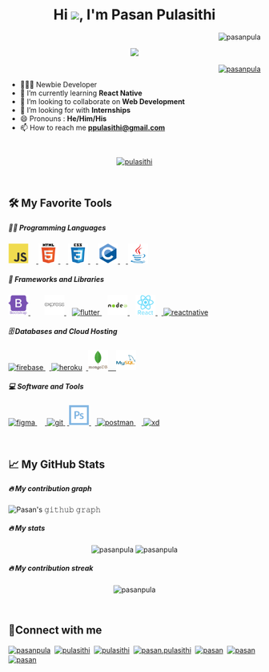 <h1 align="center">Hi <img src="https://media.giphy.com/media/hvRJCLFzcasrR4ia7z/giphy.gif" width="30">, I'm Pasan Pulasithi</h1>
<p align="right"> <img src="https://komarev.com/ghpvc/?username=pasanpula&label=Profile%20views&color=0e75b6&style=flat" alt="pasanpula" /> </p>

<p align="center">
   <img src="https://readme-typing-svg.herokuapp.com?font=Cookie&size=34&duration=8000&color=F7D594&center=true&vCenter=true&height=48&lines=University+Student;Frontend+developer;Flutter+enthusiast;React+Lover">
</p>


   


<p align="right"> <a href="https://github.com/ryo-ma/github-profile-trophy"><img src="https://github-profile-trophy.vercel.app/?username=pasanpula&theme=tokyonight&column=8" alt="pasanpula" /></a> </p>



- 👨🏽‍💻 Newbie Developer
- 🌱 I’m currently learning **React Native**
- 👯 I’m looking to collaborate on **Web Development**
- 🤔 I’m looking for with **Internships**
- 😄 Pronouns : **He/Him/His**
- 📫 How to reach me **ppulasithi@gmail.com**

&nbsp;
<p align="center"> <a href="https://twitter.com/pulasithi" target="blank"><img src="https://img.shields.io/twitter/follow/pulasithi?logo=twitter&style=for-the-badge" alt="pulasithi" /></a> </p>



&nbsp;

## 🛠️ My Favorite Tools

##### 👨‍💻 Programming Languages
<p align="left">
<a href="https://developer.mozilla.org/en-US/docs/Web/JavaScript" target="_blank" rel="noreferrer"> <img src="https://raw.githubusercontent.com/devicons/devicon/master/icons/javascript/javascript-original.svg" alt="javascript" width="40" height="40"/></a>
&nbsp;
&nbsp;<a href="https://www.w3.org/html/" target="_blank" rel="noreferrer"> <img src="https://raw.githubusercontent.com/devicons/devicon/master/icons/html5/html5-original-wordmark.svg" alt="html5" width="40" height="40"/> </a>
&nbsp;
&nbsp;<a href="https://www.w3schools.com/css/" target="_blank" rel="noreferrer"> <img src="https://raw.githubusercontent.com/devicons/devicon/master/icons/css3/css3-original-wordmark.svg" alt="css3" width="40" height="40"/> </a> 
&nbsp;
&nbsp;<a href="https://www.cprogramming.com/" target="_blank" rel="noreferrer"> <img src="https://raw.githubusercontent.com/devicons/devicon/master/icons/c/c-original.svg" alt="c" width="40" height="40"/> </a>
&nbsp;
&nbsp;<a href="https://www.java.com" target="_blank" rel="noreferrer"> <img src="https://raw.githubusercontent.com/devicons/devicon/master/icons/java/java-original.svg" alt="java" width="40" height="40"/> </a>
</p>


##### 🧰 Frameworks and Libraries
<p align="left"> <a href="https://getbootstrap.com" target="_blank" rel="noreferrer"> <img src="https://raw.githubusercontent.com/devicons/devicon/master/icons/bootstrap/bootstrap-plain-wordmark.svg" alt="bootstrap" width="40" height="40"/> </a>
&nbsp;
&nbsp; <a href="https://www.cprogramming.com/" target="_blank" rel="noreferrer">  </a>&nbsp;&nbsp; <a href="https://expressjs.com" target="_blank" rel="noreferrer"> <img src="https://raw.githubusercontent.com/devicons/devicon/master/icons/express/express-original-wordmark.svg" alt="express" width="40" height="40"/> </a>&nbsp;&nbsp; <a href="https://flutter.dev" target="_blank" rel="noreferrer"> <img src="https://www.vectorlogo.zone/logos/flutterio/flutterio-icon.svg" alt="flutter" width="40" height="40"/> </a>  &nbsp;&nbsp;  <a href="https://nodejs.org" target="_blank" rel="noreferrer"> <img src="https://raw.githubusercontent.com/devicons/devicon/master/icons/nodejs/nodejs-original-wordmark.svg" alt="nodejs" width="40" height="40"/> </a>&nbsp;&nbsp; <a href="https://reactjs.org/" target="_blank" rel="noreferrer"> <img src="https://raw.githubusercontent.com/devicons/devicon/master/icons/react/react-original-wordmark.svg" alt="react" width="40" height="40"/> </a> &nbsp;&nbsp;<a href="https://reactnative.dev/" target="_blank" rel="noreferrer"> <img src="https://reactnative.dev/img/header_logo.svg" alt="reactnative" width="40" height="40"/> </a> 
</a>
</p>


##### 🗄️ Databases and Cloud Hosting
<p align="left">
 <a href="https://firebase.google.com/" target="_blank" rel="noreferrer"> <img src="https://www.vectorlogo.zone/logos/firebase/firebase-icon.svg" alt="firebase" width="40" height="40"/> </a> &nbsp;&nbsp;<a href="https://heroku.com" target="_blank" rel="noreferrer"> <img src="https://www.vectorlogo.zone/logos/heroku/heroku-icon.svg" alt="heroku" width="40" height="40"/></a>&nbsp;&nbsp;<a href="https://www.mongodb.com/" target="_blank" rel="noreferrer"> <img src="https://raw.githubusercontent.com/devicons/devicon/master/icons/mongodb/mongodb-original-wordmark.svg" alt="mongodb" width="40" height="40"/> </a&nbsp;>&nbsp;&nbsp;<a href="https://www.mysql.com/" target="_blank" rel="noreferrer"> <img src="https://raw.githubusercontent.com/devicons/devicon/master/icons/mysql/mysql-original-wordmark.svg" alt="mysql" width="40" height="40"/> </a>
 </p>
 
 
##### 💻 Software and Tools
<p align="left">
<a href="https://www.figma.com/" target="_blank" rel="noreferrer"> <img src="https://www.vectorlogo.zone/logos/figma/figma-icon.svg" alt="figma" width="40" height="40"/> </a>&nbsp;&nbsp;
&nbsp;<a href="https://git-scm.com/" target="_blank" rel="noreferrer"> <img src="https://www.vectorlogo.zone/logos/git-scm/git-scm-icon.svg" alt="git" width="40" height="40"/> </a>&nbsp;<a href="https://www.photoshop.com/en" target="_blank" rel="noreferrer"> <img src="https://raw.githubusercontent.com/devicons/devicon/master/icons/photoshop/photoshop-line.svg" alt="photoshop" width="40" height="40"/> </a>
&nbsp;&nbsp;<a href="https://postman.com" target="_blank" rel="noreferrer"> <img src="https://www.vectorlogo.zone/logos/getpostman/getpostman-icon.svg" alt="postman" width="40" height="40"/> </a>&nbsp;
&nbsp;<a href="https://www.adobe.com/products/xd.html" target="_blank" rel="noreferrer"> <img src="https://cdn.worldvectorlogo.com/logos/adobe-xd.svg" alt="xd" width="40" height="40"/> </a> </p>



&nbsp;

## 📈 My GitHub Stats

##### 🔥 My contribution graph
 ![Pasan's 𝚐𝚒𝚝𝚑𝚞𝚋 𝚐𝚛𝚊𝚙𝚑](https://activity-graph.herokuapp.com/graph?username=PasanPula&theme=react-dark&hide_border=true&area=true)


##### 🔥 My stats
<p align="center"><img align="center" src="https://github-readme-stats.vercel.app/api/top-langs?username=pasanpula&show_icons=true&theme=tokyonight&locale=en&layout=compact" alt="pasanpula" />&nbsp;<img align="center" src="https://github-readme-stats.vercel.app/api?username=pasanpula&show_icons=true&theme=tokyonight&locale=en" alt="pasanpula" /></p>

##### 🔥 My contribution streak
<p align="center"><img align="center" src="https://github-readme-streak-stats.herokuapp.com/?user=pasanpula&theme=dark" alt="pasanpula" /></p>

&nbsp;
## 🔗Connect with me

<p align="left">
<a href="https://codepen.io/pasanpula" target="blank"><img align="center" src="https://raw.githubusercontent.com/rahuldkjain/github-profile-readme-generator/master/src/images/icons/Social/codepen.svg" alt="pasanpula" height="30" width="40" /></a>
&nbsp;<a href="https://twitter.com/pulasithi" target="blank"><img align="center" src="https://raw.githubusercontent.com/rahuldkjain/github-profile-readme-generator/master/src/images/icons/Social/twitter.svg" alt="pulasithi" height="30" width="40" /></a>
&nbsp;<a href="https://linkedin.com/in/pulasithi" target="blank"><img align="center" src="https://raw.githubusercontent.com/rahuldkjain/github-profile-readme-generator/master/src/images/icons/Social/linked-in-alt.svg" alt="pulasithi" height="30" width="40" /></a>
&nbsp;<a href="https://fb.com/pasan.pulasithi" target="blank"><img align="center" src="https://raw.githubusercontent.com/rahuldkjain/github-profile-readme-generator/master/src/images/icons/Social/facebook.svg" alt="pasan.pulasithi" height="30" width="40" /></a>
&nbsp;<a href="https://dribbble.com/pasan" target="blank"><img align="center" src="https://raw.githubusercontent.com/rahuldkjain/github-profile-readme-generator/master/src/images/icons/Social/dribbble.svg" alt="pasan" height="30" width="40" /></a>
&nbsp;<a href="https://www.behance.net/pasan" target="blank"><img align="center" src="https://raw.githubusercontent.com/rahuldkjain/github-profile-readme-generator/master/src/images/icons/Social/behance.svg" alt="pasan" height="30" width="40" /></a>
&nbsp;<a href="https://www.hackerrank.com/pasan" target="blank"><img align="center" src="https://raw.githubusercontent.com/rahuldkjain/github-profile-readme-generator/master/src/images/icons/Social/hackerrank.svg" alt="pasan" height="30" width="40" /></a>
</p>

